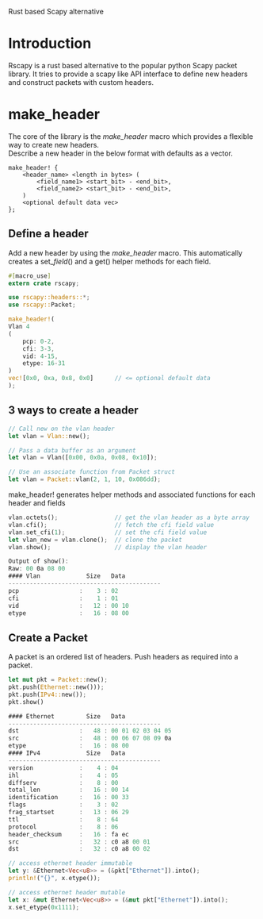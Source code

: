 Rust based Scapy alternative

Introduction
============
Rscapy is a rust based alternative to the popular python Scapy packet library. It tries to provide a scapy like API interface to define new headers and construct packets with custom headers.

make_header
===========
The core of the library is the *make_header* macro which provides a flexible way to create new headers.<br>
Describe a new header in the below format with defaults as a vector.
```
make_header! {
    <header_name> <length in bytes> (
        <field_name1> <start_bit> - <end_bit>,
        <field_name2> <start_bit> - <end_bit>,
    )
    <optional default data vec>
};
```

Define a header
---------------
Add a new header by using the *make_header* macro. This automatically creates a set_*field*() and a get() helper methods for each field.

```rust
#[macro_use]
extern crate rscapy;

use rscapy::headers::*;
use rscapy::Packet;

make_header!(
Vlan 4
(
    pcp: 0-2,
    cfi: 3-3,
    vid: 4-15,
    etype: 16-31
)
vec![0x0, 0xa, 0x8, 0x0]      // <= optional default data
);
```
3 ways to create a header
-------------------------
```rust
// Call new on the vlan header
let vlan = Vlan::new();

// Pass a data buffer as an argument
let vlan = Vlan([0x00, 0x0a, 0x08, 0x10]);

// Use an associate function from Packet struct
let vlan = Packet::vlan(2, 1, 10, 0x086dd);
```
make_header! generates helper methods and associated functions for each header and fields
```rust
vlan.octets();                // get the vlan header as a byte array
vlan.cfi();                   // fetch the cfi field value
vlan.set_cfi(1);              // set the cfi field value
let vlan_new = vlan.clone();  // clone the packet
vlan.show();                  // display the vlan header

Output of show():
Raw: 00 0a 08 00
#### Vlan             Size   Data
-------------------------------------------
pcp                 :    3 : 02
cfi                 :    1 : 01
vid                 :   12 : 00 10
etype               :   16 : 08 00
```
Create a Packet
---------------
A packet is an ordered list of headers. Push headers as required into a packet.
```rust
let mut pkt = Packet::new();
pkt.push(Ethernet::new()));
pkt.push(IPv4::new());
pkt.show()

#### Ethernet         Size   Data
-------------------------------------------
dst                 :   48 : 00 01 02 03 04 05
src                 :   48 : 00 06 07 08 09 0a
etype               :   16 : 08 00
#### IPv4             Size   Data
-------------------------------------------
version             :    4 : 04
ihl                 :    4 : 05
diffserv            :    8 : 00
total_len           :   16 : 00 14
identification      :   16 : 00 33
flags               :    3 : 02
frag_startset       :   13 : 06 29
ttl                 :    8 : 64
protocol            :    8 : 06
header_checksum     :   16 : fa ec
src                 :   32 : c0 a8 00 01
dst                 :   32 : c0 a8 00 02

// access ethernet header immutable
let y: &Ethernet<Vec<u8>> = (&pkt["Ethernet"]).into();
println!("{}", x.etype());

// access ethernet header mutable
let x: &mut Ethernet<Vec<u8>> = (&mut pkt["Ethernet"]).into();
x.set_etype(0x1111);
```